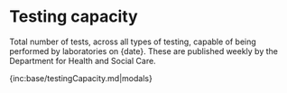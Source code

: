 ﻿# Testing capacity

Total number of tests, across all types of testing, capable of being performed by laboratories on {date}.  These are published weekly by the Department for Health and Social Care.

{inc:base/testingCapacity.md|modals}